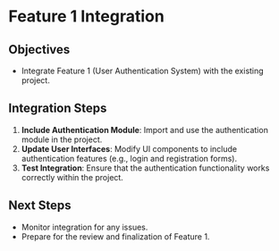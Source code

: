 # Feature 1 Integration

## Objectives
- Integrate Feature 1 (User Authentication System) with the existing project.

## Integration Steps
1. **Include Authentication Module**: Import and use the authentication module in the project.
2. **Update User Interfaces**: Modify UI components to include authentication features (e.g., login and registration forms).
3. **Test Integration**: Ensure that the authentication functionality works correctly within the project.

## Next Steps
- Monitor integration for any issues.
- Prepare for the review and finalization of Feature 1.